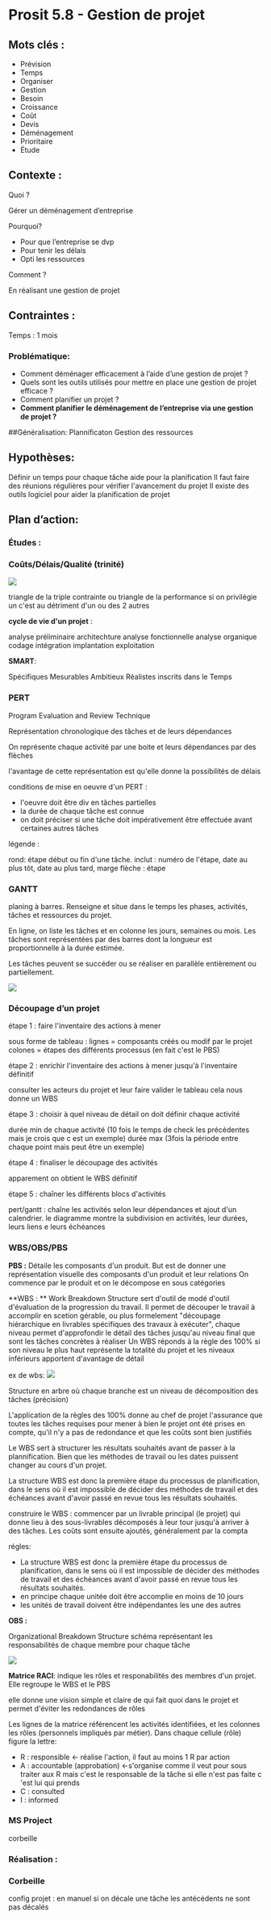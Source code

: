 # Prosit 5.8 - Gestion de projet

## Mots clés :

* Prévision
* Temps
* Organiser
* Gestion
* Besoin
* Croissance
* Coût
* Devis
* Déménagement
* Prioritaire
* Étude



## Contexte :
Quoi ?


Gérer un déménagement d’entreprise

Pourquoi?

* Pour que l’entreprise se dvp
* Pour tenir les délais
* Opti les ressources


Comment ?

En réalisant une gestion de projet


## Contraintes :

Temps : 1 mois


### Problématique:
* Comment déménager efficacement à l’aide d’une gestion de projet ?
* Quels sont les outils utilisés pour mettre en place une gestion de projet efficace ?
* Comment planifier un projet ?
* **Comment planifier le déménagement de l’entreprise via une gestion de projet ?**


##Généralisation:
Plannificaton
Gestion des ressources


## Hypothèses:

Définir un temps pour chaque tâche aide pour la planification
Il faut faire des réunions régulières pour vérifier l'avancement du projet
Il existe des outils logiciel pour aider la planification de projet


## Plan d’action:

### **Études :**
### Coûts/Délais/Qualité (trinité)

![](http://www.geek-directeur-technique.com/wp-content/uploads/2012/09/triangle-qualite-cout-delai.jpg)

triangle de la triple contrainte ou triangle de la performance  si on privilégie un c'est au détriment d'un ou des 2 autres


**cycle de vie d'un projet** :

analyse préliminaire
architechture
analyse fonctionnelle
analyse organique
codage
intégration
implantation
exploitation

**SMART**:

Spécifiques
Mesurables
Ambitieux
Réalistes
inscrits dans le Temps

### PERT

Program Evaluation and Review Technique

Représentation chronologique des tâches et de leurs dépendances

On représente chaque activité par une boite et leurs dépendances par des flèches

l'avantage de cette représentation est qu'elle donne la possibilités de délais 

conditions de mise en oeuvre d'un PERT : 

* l'oeuvre doit être div en tâches partielles
* la durée de chaque tâche est connue
* on doit préciser si une tâche doit impérativement être effectuée avant certaines autres tâches

légende :

rond: étape début ou fin d'une tâche. inclut : numéro de l'étape, date au plus tôt, date au plus tard, marge
flèche : étape


### GANTT

planing à barres. Renseigne et situe dans le temps les phases, activités, tâches et ressources du projet.

En ligne, on liste les tâches et en colonne les jours, semaines ou mois. Les tâches sont représentées par des barres dont la longueur est proportionnelle à la durée estimée.

Les tâches peuvent se succéder ou se réaliser en parallèle entièrement ou partiellement.

![](http://www.gestiondeprojet.net/images/gantt.gif)



### Découpage d’un projet

étape 1 : faire l'inventaire des actions à mener

sous forme de tableau : 
lignes = composants créés ou modif par le projet
colones = étapes des différents processus
(en fait c'est le PBS)

étape 2 : enrichir l'inventaire des actions à mener jusqu'à l'inventaire définitif

consulter les acteurs du projet et leur faire valider le tableau
cela nous donne un WBS

étape 3 : choisir à quel niveau de détail on doit définir chaque activité

durée min de chaque activité (10 fois le temps de check les précédentes mais je crois que c est un exemple)
durée max (3fois la période entre chaque point mais peut être un exemple)

étape 4 : finaliser le découpage des activités

apparement on obtient le WBS définitif

étape 5 : chaîner les différents blocs d'activités

pert/gantt : chaîne les activités selon leur dépendances et ajout d'un calendrier. le diagramme montre la subdivision en activités, leur durées, leurs liens e leurs échéances

### WBS/OBS/PBS

**PBS :**
Détaile les composants d'un produit. But est de donner une représentation visuelle des composants d'un produit et leur relations 
On commence par le produit et on le décompose en sous catégories

**WBS : **
Work Breakdown Structure sert d'outil de modé d'outil d'évaluation de la progression du travail. Il permet de découper le travail à accomplir en scetion gérable, ou plus formelement "découpage hiérarchique en livrables spécifiques des travaux à exécuter", chaque niveau permet d'approfondir le détail des tâches jusqu'au niveau final que sont les tâches concrètes à réaliser
Un WBS réponds à la règle des 100% si son niveau le plus haut représente la totalité du projet et les niveaux inférieurs apportent d'avantage de détail 

ex de wbs:
![](http://www.workbreakdownstructure.fr/img-content/wbs-sample-1.jpg)

Structure en arbre où chaque branche est un niveau de décomposition des tâches (précision)

L'application de la règles des 100% donne au chef de projet l'assurance que toutes les tâches requises pour mener à bien le projet ont été prises en compte, qu'il n'y a pas de redondance et que les coûts sont bien justifiés

Le WBS sert à structurer les résultats souhaités avant de passer à la plannification. Bien que les méthodes de travail ou les dates puissent changer au cours d'un projet.

La structure WBS est donc la première étape du processus de planification, dans le sens où il est impossible de décider des méthodes de travail et des échéances avant d'avoir passé en revue tous les résultats souhaités.

construire le WBS :
commencer par un livrable principal (le projet) qui donne lieu à des sous-livrables décomposés à leur tour jusqu'à arriver à des tâches. Les coûts sont ensuite ajoutés, généralement par la compta

régles:

* La structure WBS est donc la première étape du processus de planification, dans le sens où il est impossible de décider des méthodes de travail et des échéances avant d'avoir passé en revue tous les résultats souhaités.
* en principe chaque unitée doit être accomplie en moins de 10 jours
* les unités de travail doivent être indépendantes les une des autres


**OBS :**

Organizational Breakdown Structure schéma représentant les responsabilités de chaque membre pour chaque tâche

![](https://pmhut.com/wp-content/uploads/2009/02/organization-breakdown-structure-obs.jpg)

**Matrice RACI**: indique les rôles et responabilités des membres d'un projet. Elle regroupe le WBS et le PBS

elle donne une vision simple et claire de qui fait quoi dans le projet et permet d'éviter les redondances de rôles

Les lignes de la matrice référencent les activités identifiées, et les colonnes les rôles (personnels impliqués par métier). Dans chaque cellule (rôle) figure la lettre:

* R : responsible <- réalise l'action, il faut au moins 1 R par action
* A : accountable (approbation) <-s'organise comme il veut pour sous traiter aux R mais c'est le responsable de la tâche si elle n'est pas faite c 'est lui qui prends
* C : consulted
* I : informed

### MS Project

corbeille

### **Réalisation :**
### Corbeille
 

config projet :
en manuel si on décale une tâche les antécédents ne sont pas décalés
